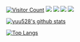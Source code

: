 [![Visitor Count](https://komarev.com/ghpvc/?username=yuu528&color=orange)](https://github.com/yuu528)
[![](https://img.shields.io/twitter/follow/you_yuu528?label=Twitter&style=flat&logo=twitter)](https://twitter.com/you_yuu528)
[![](https://img.shields.io/badge/Discord-yuu528%237387-blue?logo=discord)](https://discord.com/users/322986455951605771)
[![](https://img.shields.io/badge/PGP-EEBF7433021F827C-blue)](https://raw.githubusercontent.com/yuu528/yuu528/main/public-key.pem)
[![](https://img.shields.io/website?down_color=red&down_message=%E2%9C%97&label=yuu-g.net&up_color=green&up_message=%E2%9C%93&url=https%3A%2F%2Fyuu-g.net)](https://yuu-g.net)

[![yuu528's github stats](https://github-readme-stats.vercel.app/api?username=yuu528&show_icons=true&theme=nightowl)](https://github.com/yuu528)

[![Top Langs](https://github-readme-stats.vercel.app/api/top-langs/?username=yuu528&theme=nightowl)](https://github.com/yuu528)
